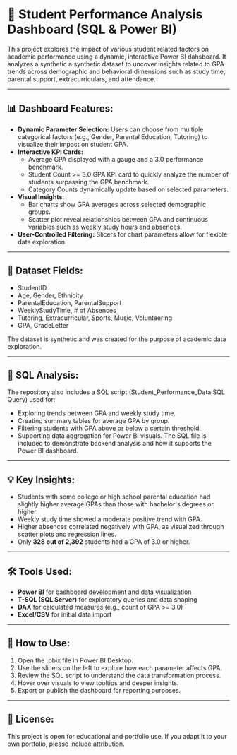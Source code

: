 # 📝 Student Performance Analysis Dashboard (SQL & Power BI)
This project explores the impact of various student related factors on academic performance using a dynamic, interactive Power BI dahsboard. It analyzes a synthetic a synthetic dataset to uncover insights related to GPA trends across demographic and behavioral dimensions such as study time, parental support, extracurriculars, and attendance.

---

## 📊 Dashboard Features:
* **Dynamic Parameter Selection:** Users can choose from multiple categorical factors (e.g., Gender, Parental Education, Tutoring) to visualize their impact on student GPA.
* **Interactive KPI Cards:**
    * Average GPA displayed with a gauge and a 3.0 performance benchmark.
    * Student Count >= 3.0 GPA KPI card to quickly analyze the number of students surpassing the GPA benchmark.
    * Category Counts dynamically update based on selected parameters.
* **Visual Insights**:
    * Bar charts show GPA averages across selected demographic groups.
    * Scatter plot reveal relationships between GPA and continuous variables such as weekly study hours and absences.
* **User-Controlled Filtering:** Slicers for chart parameters allow for flexible data exploration.
  
---

## 📁 Dataset Fields:
* StudentID
* Age, Gender, Ethnicity
* ParentalEducation, ParentalSupport
* WeeklyStudyTime, # of Absences
* Tutoring, Extracurricular, Sports, Music, Volunteering
* GPA, GradeLetter

The dataset is synthetic and was created for the purpose of academic data exploration.

---

## 🧮 SQL Analysis:
The repository also includes a SQL script (Student_Performance_Data SQL Query) used for:
* Exploring trends between GPA and weekly study time.
* Creating summary tables for average GPA by group.
* Filtering students with GPA above or below a certain threshold.
* Supporting data aggregation for Power BI visuals.
The SQL file is included to demonstrate backend analysis and how it supports the Power BI dashboard.

---

## 💡 Key Insights:
* Students with some college or high school parental education had slightly higher average GPAs than those with bachelor's degrees or higher.
* Weekly study time showed a moderate positive trend with GPA.
* Higher absences correlated negatively with GPA, as visualized through scatter plots and regression lines.
* Only **328 out of 2,392** students had a GPA of 3.0 or higher.

---

## 🛠️ Tools Used:
* **Power BI** for dashboard development and data visualization
* **T-SQL (SQL Server)** for exploratory queries and data shaping
* **DAX** for calculated measures (e.g., count of GPA >= 3.0)
* **Excel/CSV** for initial data import

---

## 🚀 How to Use:
1. Open the .pbix file in Power BI Desktop.
2. Use the slicers on the left to explore how each parameter affects GPA.
3. Review the SQL script to understand the data transformation process.
4. Hover over visuals to view tooltips and deeper insights.
5. Export or publish the dashboard for reporting purposes.

---

## 📄 License:
This project is open for educational and portfolio use. If you adapt it to your own portfolio, please include attribution.
